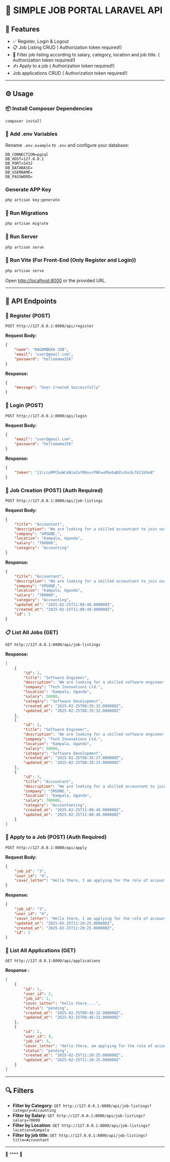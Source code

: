 # 🏢 SIMPLE JOB PORTAL LARAVEL API

## 🚀 Features

- ✅ Register, Login & Logout
- 📋 Job Listing CRUD (  Authorization token required!)
- 📌 Filter job listing according to salary, category, location and job title. (  Authorization token required!)
- ✍️ Apply to a job ( Authorization token required!)
- Job applications CRUD (  Authorization  token required!)

---

## ⚙️ Usage

### 📦 Install Composer Dependencies
```bash
composer install
```

### 📝 Add .env Variables
Rename `.env.example` to `.env` and configure your database:
```env
DB_CONNECTION=pgsql
DB_HOST=127.0.0.1
DB_PORT=5432
DB_DATABASE=
DB_USERNAME=
DB_PASSWORD=
```

###  Generate APP Key
```bash
php artisan key:generate
```

### 📂 Run Migrations
```bash
php artisan migrate
```

### 🚀 Run Server
```bash
php artisan serve
```

### 🎨 Run Vite (For Front-End (Only Register and Login))
```bash
php artisan serve
```

Open [http://localhost:8000](http://localhost:8000) or the provided URL.

---

## 📡 API Endpoints

### 📝 Register (POST)
```http
POST http://127.0.0.1:8000/api/register
```
**Request Body:**
```json
{
    "name": "BAGOMBEKA JOB",
    "email": "user@gmail.com",
    "password": "hellomama256"
}
```
**Response:**
```json
{
    "message": "User Created Successfully"
}
```

### 🔑 Login (POST)
```http
POST http://127.0.0.1:8000/api/login
```
**Request Body:**
```json
{
    "email": "user@gmail.com",
    "password": "hellomama256"
}
```
**Response:**
```json
{
    "token": "11|ccuMPCbuWLkNia2xYR0vurPNFwuMSebqNZvzbsGLf621b5e8"
}
```

### 📌 Job Creation (POST) (Auth Required)
```http
POST http://127.0.0.1:8000/api/job-listings
```
**Request Body:**
```json
{
    "title": "Accountant",
    "description": "We are looking for a skilled accountant to join our team and work on cutting-edge projects.",
    "company": "SMSONE.",
    "location": "Kampala, Uganda",
    "salary": "700000",
    "category": "Accounting"
}
```
**Response:**
```json
{
    "title": "Accountant",
    "description": "We are looking for a skilled accountant to join our team and work on cutting-edge projects.",
    "company": "SMSONE.",
    "location": "Kampala, Uganda",
    "salary": "700000",
    "category": "Accounting",
    "updated_at": "2025-02-25T11:08:48.000000Z",
    "created_at": "2025-02-25T11:08:48.000000Z",
    "id": 3
}
```

### 📋 List All Jobs (GET)
```http
GET http://127.0.0.1:8000/api/job-listings
```
**Response:**
```json
[
    {
        "id": 1,
        "title": "Software Engineer",
        "description": "We are looking for a skilled software engineer to join our team and work on cutting-edge projects.",
        "company": "Tech Innovations Ltd.",
        "location": "Kampala, Uganda",
        "salary": 50000,
        "category": "Software Development",
        "created_at": "2025-02-25T08:35:32.000000Z",
        "updated_at": "2025-02-25T08:35:32.000000Z"
    },
    {
        "id": 2,
        "title": "Software Engineer",
        "description": "We are looking for a skilled software engineer to join our team and work on cutting-edge projects.",
        "company": "Tech Innovations Ltd.",
        "location": "Kampala, Uganda",
        "salary": 50000,
        "category": "Software Development",
        "created_at": "2025-02-25T08:35:37.000000Z",
        "updated_at": "2025-02-25T08:35:37.000000Z"
    },
    {
        "id": 3,
        "title": "Accountant",
        "description": "We are looking for a skilled accountant to join our team and work on cutting-edge projects.",
        "company": "SMSONE.",
        "location": "Kampala, Uganda",
        "salary": 700000,
        "category": "Accountanting",
        "created_at": "2025-02-25T11:08:48.000000Z",
        "updated_at": "2025-02-25T11:08:48.000000Z"
    }
]
```

### 📩 Apply to a Job (POST) (Auth Required)
```http
POST http://127.0.0.1:8000/api/apply
```
**Request Body:**
```json
{
    "job_id": "3",
    "user_id": "4",
    "cover_letter": "Hello there, I am applying for the role of accountant at your company! Thanks"
}
```
**Response:**
```json
{
    "job_id": "3",
    "user_id": "4",
    "cover_letter": "Hello there, I am applying for the role of accountant at your company! Thanks",
    "updated_at": "2025-02-25T11:20:25.000000Z",
    "created_at": "2025-02-25T11:20:25.000000Z",
    "id": 2
}
```

### 📜 List All Applications (GET)
```http
GET http://127.0.0.1:8000/api/applications
```
**Response :**
```json
[
    {
        "id": 1,
        "user_id": 2,
        "job_id": 2,
        "cover_letter": "hello there....",
        "status": "pending",
        "created_at": "2025-02-25T09:46:32.000000Z",
        "updated_at": "2025-02-25T09:46:32.000000Z"
    },
    {
        "id": 2,
        "user_id": 4,
        "job_id": 3,
        "cover_letter": "Hello there, am applying for the role of accountant at your company! Thanks",
        "status": "pending",
        "created_at": "2025-02-25T11:20:25.000000Z",
        "updated_at": "2025-02-25T11:20:25.000000Z"
    }
]
```

---

## 🔍 Filters

- **Filter by Category**: `GET http://127.0.0.1:8000/api/job-listings?category=Accounting`
- **Filter by Salary**: `GET http://127.0.0.1:8000/api/job-listings?salary=70000`
- **Filter by Location**: `GET http://127.0.0.1:8000/api/job-listings?location=Kampala`
- **Filter by job title**: `GET http://127.0.0.1:8000/api/job-listings?title=Accountant`

---

🚀 **** 🎉

